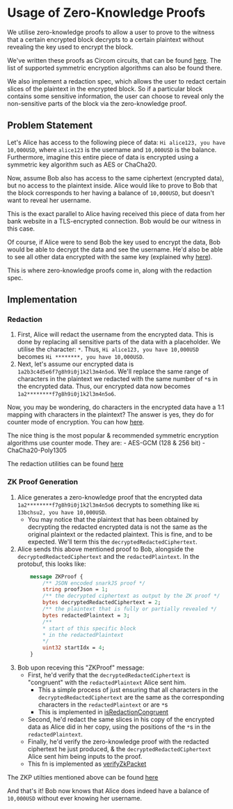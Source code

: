 # Usage of Zero-Knowledge Proofs

We utilise zero-knowledge proofs to allow a user to prove to the witness that a certain encrypted block decrypts to a certain plaintext without revealing the key used to encrypt the block.

We've written these proofs as Circom circuits, that can be found [here](https://gitlab.reclaimprotocol.org/reclaim/zk-symmetric-crypto). The list of supported symmetric encryption algorithms can also be found there.

We also implement a redaction spec, which allows the user to redact certain slices of the plaintext in the encrypted block. So if a particular block contains some sensitive information, the user can choose to reveal only the non-sensitive parts of the block via the zero-knowledge proof.

## Problem Statement

Let's Alice has access to the following piece of data: `Hi alice123, you have 10,000USD`, where `alice123` is the username and `10,000USD` is the balance. Furthermore, imagine this entire piece of data is encrypted using a symmetric key algorithm such as AES or ChaCha20.

Now, assume Bob also has access to the same ciphertext (encrypted data), but no access to the plaintext inside. Alice would like to prove to Bob that the block corresponds to her having a balance of `10,000USD`, but doesn't want to reveal her username.

This is the exact parallel to Alice having received this piece of data from her bank website in a TLS-encrypted connection. Bob would be our witness in this case.

Of course, if Alice were to send Bob the key used to encrypt the data, Bob would be able to decrypt the data and see the username. He'd also be able to see all other data encrypted with the same key (explained why [here](/docs/claim-creation.md#why-we-need-separate-keys-for-each-chunk)).

This is where zero-knowledge proofs come in, along with the redaction spec.

## Implementation

### Redaction

1. First, Alice will redact the username from the encrypted data. This is done by replacing all sensitive parts of the data with a placeholder. We utilise the character: `*`. Thus, `Hi alice123, you have 10,000USD` becomes `Hi ********, you have 10,000USD`.
2. Next, let's assume our encrypted data is `1a2b3c4d5e6f7g8h9i0j1k2l3m4n5o6`. We'll replace the same range of characters in the plaintext we redacted with the same number of `*`s in the encrypted data. Thus, our encrypted data now becomes `1a2********f7g8h9i0j1k2l3m4n5o6`.

Now, you may be wondering, do characters in the encrypted data have a 1:1 mapping with characters in the plaintext? The answer is yes, they do for counter mode of encryption. You can how [here](https://en.wikipedia.org/wiki/Block_cipher_mode_of_operation#Counter_(CTR)).

The nice thing is the most popular & recommended symmetric encryption algorithms use counter mode. They are:
	- AES-GCM (128 & 256 bit)
	- ChaCha20-Poly1305

The redaction utilities can be found [here](/src/utils/redactions.ts)

### ZK Proof Generation

1. Alice generates a zero-knowledge proof that the encrypted data `1a2********f7g8h9i0j1k2l3m4n5o6` decrypts to something like `Hi 13bchsu2, you have 10,000USD`.
	- You may notice that the plaintext that has been obtained by decrypting the redacted encrypted data is not the same as the original plaintext or the redacted plaintext. This is fine, and to be expected. We'll term this the `decryptedRedactedCiphertext`.
2. Alice sends this above mentioned proof to Bob, alongside the `decryptedRedactedCiphertext` and the `redactedPlaintext`. In the protobuf, this looks like:
	```protobuf
		message ZKProof {
			/** JSON encoded snarkJS proof */
			string proofJson = 1;
			/** the decrypted ciphertext as output by the ZK proof */
			bytes decryptedRedactedCiphertext = 2;
			/** the plaintext that is fully or partially revealed */
			bytes redactedPlaintext = 3;
			/**
			* start of this specific block
			* in the redactedPlaintext
			*/
			uint32 startIdx = 4;
		}
	```
3. Bob upon receving this "ZKProof" message:
	- First, he'd verify that the `decryptedRedactedCiphertext` is "congruent" with the `redactedPlaintext` Alice sent him.
		- This a simple process of just ensuring that all characters in the `decryptedRedactedCiphertext` are the same as the corresponding characters in the `redactedPlaintext` or are `*`s 
		- This is implemented in [isRedactionCongruent](/src/utils/redactions.ts#L12)
	- Second, he'd redact the same slices in his copy of the encrypted data as Alice did in her copy, using the positions of the `*`s in the `redactedPlaintext`.
	- Finally, he'd verify the zero-knowledge proof with the redacted ciphertext he just produced, & the `decryptedRedactedCiphertext` Alice sent him being inputs to the proof.
	- This fn is implemented as [verifyZkPacket](/src/utils/zk.ts#L272)

The ZKP utilties mentioned above can be found [here](/src/utils/zk.ts)

And that's it! Bob now knows that Alice does indeed have a balance of `10,000USD` without ever knowing her username.